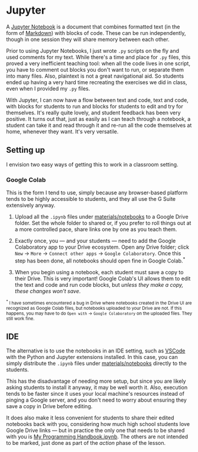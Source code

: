 # Jupyter

A [Jupyter Notebook](https://jupyter.org/) is a document that combines formatted text (in the form of [Markdown](https://en.wikipedia.org/wiki/Markdown)) with blocks of code. These can be run independently, though in one session they will share memory between each other.

Prior to using Jupyter Notebooks, I just wrote `.py` scripts on the fly and used comments for my text. While there's a time and place for `.py` files, this proved a very inefficient teaching tool: when all the code lives in one script, you have to comment out blocks you don't want to run, or separate them into many files. Also, plaintext is not a great navigational aid. So students ended up having a very hard time recreating the exercises we did in class, even when I provided my `.py` files.

With Jupyter, I can now have a flow between text and code, text and code, with blocks for students to run and blocks for students to edit and try for themselves. It's really quite lovely, and student feedback has been very positive. It turns out that, just as easily as I can teach through a notebook, a student can take it and read through it and re-run all the code themselves at home, whenever they want. It's very versatile.

## Setting up

I envision two easy ways of getting this to work in a classroom setting.

### Google Colab

This is the form I tend to use, simply because any browser-based platform tends to be highly accessible to students, and they all use the G Suite extensively anyway.

1. Upload all the `.ipynb` files under [materials/notebooks](materials/notebooks) to a Google Drive folder. Set the whole folder to shared or, if you prefer to roll things out at a more controlled pace, share links one by one as you teach them.

2. Exactly once, you — and your students — need to add the Google Colaboratory app to your Drive ecosystem. Open any Drive folder; click `New` → `More` → `Connect other apps` → `Google Colaboratory`. Once this step has been done, all notebooks should open fine in Google Colab.<sup>*</sup>

3. When you begin using a notebook, each student must save a copy to their Drive. This is very important! Google Colab's UI allows them to edit the text and code and run code blocks, but *unless they make a copy, these changes won't save*.

<sub><sup>*</sup> I have sometimes encountered a bug in Drive where notebooks created in the Drive UI are recognized as Google Colab files, but notebooks uploaded to your Drive are not. If this happens, you may have to do `Open with` → `Google Colaboratory` on the uploaded files. They still work fine.</sub>

## IDE

The alternative is to use the notebooks in an IDE setting, such as [VSCode](https://code.visualstudio.com/) with the Python and Jupyter extensions installed. In this case, you can simply distribute the `.ipynb` files under [materials/notebooks](materials/notebooks) directly to the students. 

This has the disadvantage of needing more setup, but since you are likely asking students to install it anyway, it may be well worth it. Also, execution tends to be faster since it uses your local machine's resources instead of pinging a Google server, and you don't need to worry about ensuring they save a copy in Drive before editing.

It does also make it less convenient for students to share their edited notebooks back with you, considering how much high school students love Google Drive links — but in practice the only one that needs to be shared with you is [My Programming Handbook.ipynb](materials/notebooks/My%20Programming%20Handbook.ipynb). The others are not intended to be marked, just done as part of the *action* phase of the lesson.

